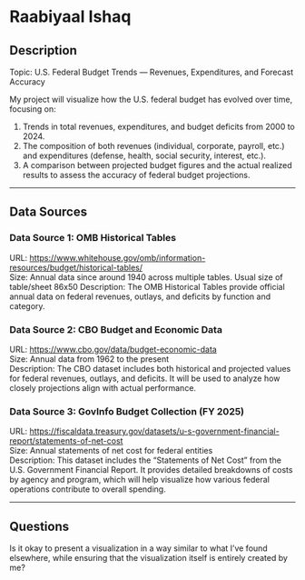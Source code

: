 # Raabiyaal Ishaq

## Description

Topic: U.S. Federal Budget Trends — Revenues, Expenditures, and Forecast Accuracy

My project will visualize how the U.S. federal budget has evolved over time, focusing on:

1. Trends in total revenues, expenditures, and budget deficits from 2000 to 2024.
2. The composition of both revenues (individual, corporate, payroll, etc.) and expenditures (defense, health, social security, interest, etc.).
3. A comparison between projected budget figures and the actual realized results to assess the accuracy of federal budget projections.

---

## Data Sources

### Data Source 1: OMB Historical Tables  
URL: https://www.whitehouse.gov/omb/information-resources/budget/historical-tables/  
Size: Annual data since around 1940 across multiple tables. Usual size of table/sheet 86x50 
Description: The OMB Historical Tables provide official annual data on federal revenues, outlays, and deficits by function and category. 

### Data Source 2: CBO Budget and Economic Data  
URL: https://www.cbo.gov/data/budget-economic-data  
Size: Annual data from 1962 to the present  
Description: The CBO dataset includes both historical and projected values for federal revenues, outlays, and deficits. It will be used to analyze how closely projections align with actual performance.

### Data Source 3: GovInfo Budget Collection (FY 2025)  
URL: https://fiscaldata.treasury.gov/datasets/u-s-government-financial-report/statements-of-net-cost  
Size: Annual statements of net cost for federal entities  
Description: This dataset includes the “Statements of Net Cost” from the U.S. Government Financial Report. It provides detailed breakdowns of costs by agency and program, which will help visualize how various federal operations contribute to overall spending.

---

## Questions

Is it okay to present a visualization in a way similar to what I’ve found elsewhere, while ensuring that the visualization itself is entirely created by me?
